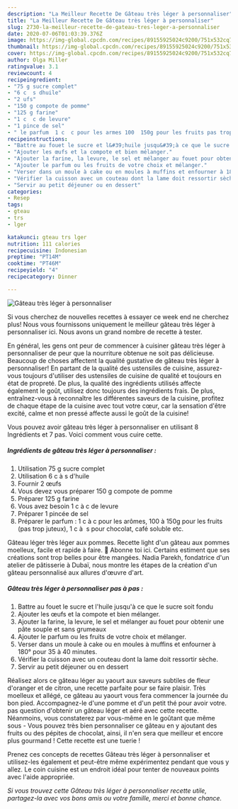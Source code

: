 ```yaml
---
description: "La Meilleur Recette De Gâteau très léger à personnaliser"
title: "La Meilleur Recette De Gâteau très léger à personnaliser"
slug: 2730-la-meilleur-recette-de-gateau-tres-leger-a-personnaliser
date: 2020-07-06T01:03:39.376Z
image: https://img-global.cpcdn.com/recipes/89155925024c9200/751x532cq70/gateau-tres-leger-a-personnaliser-photo-principale-de-la-recette.jpg
thumbnail: https://img-global.cpcdn.com/recipes/89155925024c9200/751x532cq70/gateau-tres-leger-a-personnaliser-photo-principale-de-la-recette.jpg
cover: https://img-global.cpcdn.com/recipes/89155925024c9200/751x532cq70/gateau-tres-leger-a-personnaliser-photo-principale-de-la-recette.jpg
author: Olga Miller
ratingvalue: 3.1
reviewcount: 4
recipeingredient:
- "75 g sucre complet"
- "6 c  s dhuile"
- "2 ufs"
- "150 g compote de pomme"
- "125 g farine"
- "1 c  c de levure"
- "1 pince de sel"
- " le parfum  1 c  c pour les armes 100  150g pour les fruits pas trop juteux 1 c   s pour chocolat caf soluble etc"
recipeinstructions:
- "Battre au fouet le sucre et l&#39;huile jusqu&#39;à ce que le sucre soit fondu"
- "Ajouter les œufs et la compote et bien mélanger."
- "Ajouter la farine, la levure, le sel et mélanger au fouet pour obtenir une pâte souple et sans grumeaux"
- "Ajouter le parfum ou les fruits de votre choix et mélanger."
- "Verser dans un moule à cake ou en moules à muffins et enfourner à 180° pour 35 à 40 minutes."
- "Vérifier la cuisson avec un couteau dont la lame doit ressortir sèche."
- "Servir au petit déjeuner ou en dessert"
categories:
- Resep
tags:
- gteau
- trs
- lger

katakunci: gteau trs lger 
nutrition: 111 calories
recipecuisine: Indonesian
preptime: "PT14M"
cooktime: "PT46M"
recipeyield: "4"
recipecategory: Dinner

---
```



![Gâteau très léger à personnaliser](https://img-global.cpcdn.com/recipes/89155925024c9200/751x532cq70/gateau-tres-leger-a-personnaliser-photo-principale-de-la-recette.jpg)

Si vous cherchez de nouvelles recettes à essayer ce week end ne cherchez plus! Nous vous fournissons uniquement le meilleur gâteau très léger à personnaliser ici. Nous avons un grand nombre de recette à tester.

En général, les gens ont peur de commencer à cuisiner gâteau très léger à personnaliser de peur que la nourriture obtenue ne soit pas délicieuse. Beaucoup de choses affectent la qualité gustative de gâteau très léger à personnaliser! En partant de la qualité des ustensiles de cuisine, assurez-vous toujours d'utiliser des ustensiles de cuisine de qualité et toujours en état de propreté. De plus, la qualité des ingrédients utilisés affecte également le goût, utilisez donc toujours des ingrédients frais. De plus, entraînez-vous à reconnaître les différentes saveurs de la cuisine, profitez de chaque étape de la cuisine avec tout votre cœur, car la sensation d'être excité, calme et non pressé affecte aussi le goût de la cuisine!

<!--inarticleads1-->

Vous pouvez avoir gâteau très léger à personnaliser en utilisant 8 Ingrédients et 7 pas. Voici comment vous cuire cette.

##### Ingrédients de gâteau très léger à personnaliser :

1. Utilisation 75 g sucre complet
1. Utilisation 6 c à s d&#39;huile
1. Fournir 2 œufs
1. Vous devez vous préparer 150 g compote de pomme
1. Préparer 125 g farine
1. Vous avez besoin 1 c à c de levure
1. Préparer 1 pincée de sel
1. Préparer  le parfum : 1 c à c pour les arômes, 100 à 150g pour les fruits (pas trop juteux), 1 c à  s pour chocolat, café soluble etc.


Gâteau léger très léger aux pommes. Recette light d&#39;un gâteau aux pommes moelleux, facile et rapide à faire. 📌 Abonne toi ici. Certains estiment que ses créations sont trop belles pour être mangées. Nadia Parekh, fondatrice d&#39;un atelier de pâtisserie à Dubaï, nous montre les étapes de la création d&#39;un gâteau personnalisé aux allures d&#39;œuvre d&#39;art. 

<!--inarticleads2-->

##### Gâteau très léger à personnaliser pas à pas :

1. Battre au fouet le sucre et l&#39;huile jusqu&#39;à ce que le sucre soit fondu
1. Ajouter les œufs et la compote et bien mélanger.
1. Ajouter la farine, la levure, le sel et mélanger au fouet pour obtenir une pâte souple et sans grumeaux
1. Ajouter le parfum ou les fruits de votre choix et mélanger.
1. Verser dans un moule à cake ou en moules à muffins et enfourner à 180° pour 35 à 40 minutes.
1. Vérifier la cuisson avec un couteau dont la lame doit ressortir sèche.
1. Servir au petit déjeuner ou en dessert


Réalisez alors ce gâteau léger au yaourt aux saveurs subtiles de fleur d&#39;oranger et de citron, une recette parfaite pour se faire plaisir. Très moelleux et allégé, ce gâteau au yaourt vous fera commencer la journée du bon pied. Accompagnez-le d&#39;une pomme et d&#39;un petit thé pour avoir votre. pas question d&#39;obtenir un gâteau léger et aéré avec cette recette. Néanmoins, vous constaterez par vous-même en le goûtant que même sous - Vous pouvez très bien personnaliser ce gâteau en y ajoutant des fruits ou des pépites de chocolat, ainsi, il n&#39;en sera que meilleur et encore plus gourmand ! Cette recette est une tuerie ! 

<!--inarticleads1-->

<p>
Prenez ces concepts de recettes Gâteau très léger à personnaliser et utilisez-les également et peut-être même expérimentez pendant que vous y allez. Le coin cuisine est un endroit idéal pour tenter de nouveaux points avec l'aide appropriée.
</p>

<p>
<i>Si vous trouvez cette Gâteau très léger à personnaliser recette utile, partagez-la avec vos bons amis ou votre famille, merci et bonne chance.</i>
</p>
